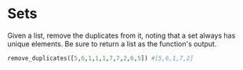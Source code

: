 # Sets

Given a list, remove the duplicates from it, noting that a set always has unique elements. Be sure to return a list as the function's output.

```python
remove_duplicates([5,6,1,1,1,7,7,2,6,5]) #[5,6,1,7,2]
```
